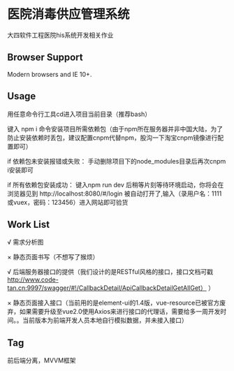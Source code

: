 # 医院消毒供应管理系统        
大四软件工程医院his系统开发相关作业

## Browser Support

Modern browsers and IE 10+.

## Usage

用任意命令行工具cd进入项目当前目录（推荐bash）

键入 npm i 命令安装项目所需依赖包（由于npm所在服务器并非中国大陆，为了防止安装依赖时丢包，建议配置cnpm代替npm，股沟一下淘宝cnpm镜像进行配置即可）

if 依赖包未安装报错或失败：
手动删除项目下的node_modules目录后再次cnpm i安装即可

if 所有依赖包安装成功：
键入npm run dev 后稍等片刻等待环境启动，你将会在浏览器见到 http://localhost:8080/#/login 被自动打开了,输入（录用户名：1111或vuex，密码：123456）进入网站即可验货

## Work List

√ 需求分析图 

× 静态页面书写（不想写了猴烦）

√ 后端服务器接口的提供（我们设计的是RESTful风格的接口，接口文档可戳 http://www.code-tan.cn:9997/swagger/#!/CallbackDetail/ApiCallbackDetailGetAllGet）
）

× 静态页面接入接口（当前用的是element-ui的1.4版，vue-resource已被官方废弃，如果需要升级至vue2.0使用Axios来进行接口的代理话，需要给多一周开发时间。。当前版本为前端开发人员本地自行模拟数据，并未接入接口）

## Tag

前后端分离，MVVM框架